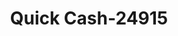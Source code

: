 ---
f_zip-code: 37814
f_state-code: TN
title: Quick Cash-24915
f_phone: 423-581-8006
f_city-only: Morristown
f_address: 3606 West Andrew Johnson Highway Morristown
f_location-unique-id: '24915'
slug: quick-cash-24915
updated-on: '2024-05-30T13:46:58.046Z'
created-on: '2024-05-30T13:36:59.803Z'
published-on: '2024-05-30T13:54:32.469Z'
f_city-state: cms/city/morristown-tn.md
f_company: cms/company/quick-cash.md
f_state: cms/state/tennessee.md
layout: '[payday-loan].html'
tags: payday-loan
---